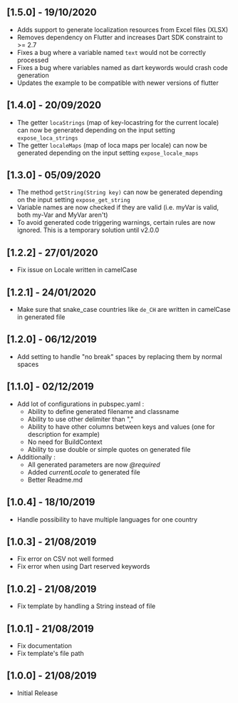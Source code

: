 ## [1.5.0] - 19/10/2020 

* Adds support to generate localization resources from Excel files (XLSX)
* Removes dependency on Flutter and increases Dart SDK constraint to >= 2.7
* Fixes a bug where a variable named `text` would not be correctly processed
* Fixes a bug where variables named as dart keywords would crash code generation
* Updates the example to be compatible with newer versions of flutter

## [1.4.0] - 20/09/2020 

* The getter `locaStrings` (map of key-locastring for the current locale) can now be generated depending on the input setting `expose_loca_strings`
* The getter `localeMaps` (map of loca maps per locale) can now be generated depending on the input setting `expose_locale_maps`

## [1.3.0] - 05/09/2020 

* The method `getString(String key)` can now be generated depending on the input setting `expose_get_string`
* Variable names are now checked if they are valid (i.e. myVar is valid, both my-Var and MyVar aren't)
* To avoid generated code triggering warnings, certain rules are now ignored. This is a temporary solution until v2.0.0

## [1.2.2] - 27/01/2020 

* Fix issue on Locale written in camelCase

## [1.2.1] - 24/01/2020 

* Make sure that snake_case countries like `de_CH` are written in camelCase in generated file

## [1.2.0] - 06/12/2019 

* Add setting to handle "no break" spaces by replacing them by normal spaces

## [1.1.0] - 02/12/2019  
  
* Add lot of configurations in pubspec.yaml :  
	* Ability to define generated filename and classname
	* Ability to use other delimiter than ","
	* Ability to have other columns between keys and values (one for description for example)
	* No need for BuildContext
	* Ability to use double or simple quotes on generated file
* Additionally :
	* All generated parameters are now *@required*
	* Added *currentLocale* to generated file
	* Better Readme.md

## [1.0.4] - 18/10/2019

* Handle possibility to have multiple languages for one country

## [1.0.3] - 21/08/2019

* Fix error on CSV not well formed
* Fix error when using Dart reserved keywords

## [1.0.2] - 21/08/2019

* Fix template by handling a String instead of file

## [1.0.1] - 21/08/2019

* Fix documentation
* Fix template's file path

## [1.0.0] - 21/08/2019

* Initial Release
